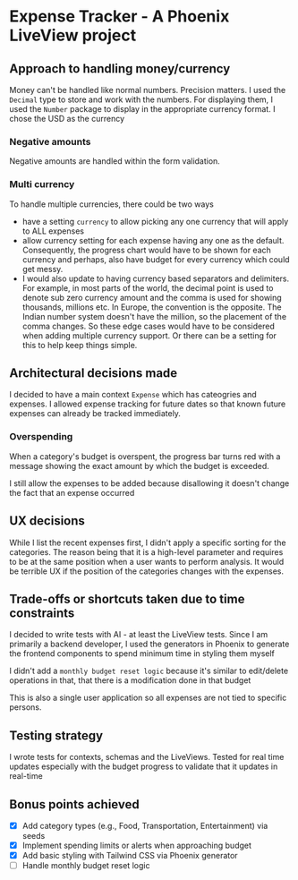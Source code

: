 # Expense Tracker - A Phoenix LiveView project

## Approach to handling money/currency
Money can't be handled like normal numbers. Precision matters. I used the `Decimal` type to store and work with the numbers. For displaying them, I used the `Number` package to display in the appropriate currency format. I chose the USD as the currency

### Negative amounts
Negative amounts are handled within the form validation.

### Multi currency
To handle multiple currencies, there could be two ways
- have a setting `currency` to allow picking any one currency that will apply to ALL expenses
- allow currency setting for each expense having any one as the default. Consequently, the progress chart would have to be shown for each currency and perhaps, also have budget for every currency which could get messy.
- I would also update to having currency based separators and delimiters. For example, in most parts of the world, the decimal point is used to denote sub zero currency amount and the comma is used for showing thousands, millions etc. In Europe, the convention is the opposite. The Indian number system doesn't have the million, so the placement of the comma changes. 
So these edge cases would have to be considered when adding multiple currency support. Or there can be a setting for this to help keep things simple.

## Architectural decisions made
I decided to have a main context `Expense` which has cateogries and expenses.
I allowed expense tracking for future dates so that known future expenses can already be tracked immediately.

### Overspending
When a category's budget is overspent, the progress bar turns red with a message showing the exact amount by which the budget is exceeded.

I still allow the expenses to be added because disallowing it doesn't change the fact that an expense occurred

## UX decisions 
While I list the recent expenses first, I didn't apply a specific sorting for the categories. The reason being that it is a high-level parameter and requires to be at the same position when a user wants to perform analysis. It would be terrible UX if the position of the categories changes with the expenses.

## Trade-offs or shortcuts taken due to time constraints
I decided to write tests with AI - at least the LiveView tests. Since I am primarily a backend developer, I used the generators in Phoenix to generate the frontend components to spend minimum time in styling them myself

I didn't add a `monthly budget reset logic` because it's similar to edit/delete operations in that, that there is a modification done in that budget

This is also a single user application so all expenses are not tied to specific persons.

## Testing strategy
I wrote tests for contexts, schemas and the LiveViews. Tested for real time updates especially with the budget progress to validate that it updates in real-time

## Bonus points achieved
- [x] Add category types (e.g., Food, Transportation, Entertainment) via seeds
- [x] Implement spending limits or alerts when approaching budget
- [x] Add basic styling with Tailwind CSS via Phoenix generator
- [ ] Handle monthly budget reset logic
